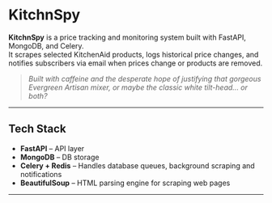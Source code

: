 # KitchnSpy

**KitchnSpy** is a price tracking and monitoring system built with FastAPI, MongoDB, and Celery.  
It scrapes selected KitchenAid products, logs historical price changes, and notifies subscribers via email when prices change or products are removed.

> *Built with caffeine and the desperate hope of justifying that gorgeous Evergreen Artisan mixer, or maybe the classic white tilt-head... or both?*

---

## Tech Stack

- **FastAPI** – API layer 
- **MongoDB** – DB storage
- **Celery + Redis** – Handles database queues, background scraping and notifications
- **BeautifulSoup** – HTML parsing engine for scraping web pages

---

